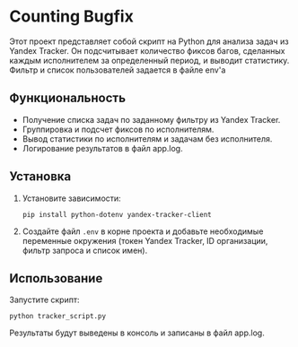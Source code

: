# Counting Bugfix

Этот проект представляет собой скрипт на Python для анализа задач из Yandex Tracker. Он подсчитывает количество фиксов багов, сделанных каждым исполнителем за определенный период, и выводит статистику. Фильтр и список пользователей задается в файле env'a

## Функциональность

- Получение списка задач по заданному фильтру из Yandex Tracker.
- Группировка и подсчет фиксов по исполнителям.
- Вывод статистики по исполнителям и задачам без исполнителя.
- Логирование результатов в файл app.log.

## Установка

1. Установите зависимости:
   ```
   pip install python-dotenv yandex-tracker-client
   ```

2. Создайте файл `.env` в корне проекта и добавьте необходимые переменные окружения (токен Yandex Tracker, ID организации, фильтр запроса и список имен).

## Использование

Запустите скрипт:
```
python tracker_script.py
```

Результаты будут выведены в консоль и записаны в файл app.log.